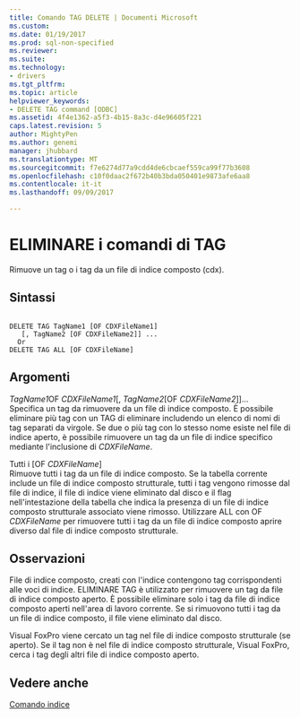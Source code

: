 ```yaml
---
title: Comando TAG DELETE | Documenti Microsoft
ms.custom: 
ms.date: 01/19/2017
ms.prod: sql-non-specified
ms.reviewer: 
ms.suite: 
ms.technology:
- drivers
ms.tgt_pltfrm: 
ms.topic: article
helpviewer_keywords:
- DELETE TAG command [ODBC]
ms.assetid: 4f4e1362-a5f3-4b15-8a3c-d4e96605f221
caps.latest.revision: 5
author: MightyPen
ms.author: genemi
manager: jhubbard
ms.translationtype: MT
ms.sourcegitcommit: f7e6274d77a9cdd4de6cbcaef559ca99f77b3608
ms.openlocfilehash: c10f0daac2f672b40b3bda050401e9873afe6aa8
ms.contentlocale: it-it
ms.lasthandoff: 09/09/2017

---
```

# <a name="delete-tag-command"></a>ELIMINARE i comandi di TAG
Rimuove un tag o i tag da un file di indice composto (cdx).  
  
## <a name="syntax"></a>Sintassi  
  
```  
  
DELETE TAG TagName1 [OF CDXFileName1]  
   [, TagName2 [OF CDXFileName2]] ...  
  Or   
DELETE TAG ALL [OF CDXFileName]  
```  
  
## <a name="arguments"></a>Argomenti  
 *TagName1*OF *CDXFileName1*[, *TagName2*[OF *CDXFileName2*]]...  
 Specifica un tag da rimuovere da un file di indice composto. È possibile eliminare più tag con un TAG di eliminare includendo un elenco di nomi di tag separati da virgole. Se due o più tag con lo stesso nome esiste nel file di indice aperto, è possibile rimuovere un tag da un file di indice specifico mediante l'inclusione di *CDXFileName*.  
  
 Tutti i [OF *CDXFileName*]  
 Rimuove tutti i tag da un file di indice composto. Se la tabella corrente include un file di indice composto strutturale, tutti i tag vengono rimosse dal file di indice, il file di indice viene eliminato dal disco e il flag nell'intestazione della tabella che indica la presenza di un file di indice composto strutturale associato viene rimosso. Utilizzare ALL con OF *CDXFileName* per rimuovere tutti i tag da un file di indice composto aprire diverso dal file di indice composto strutturale.  
  
## <a name="remarks"></a>Osservazioni  
 File di indice composto, creati con l'indice contengono tag corrispondenti alle voci di indice. ELIMINARE TAG è utilizzato per rimuovere un tag da file di indice composto aperto. È possibile eliminare solo i tag da file di indice composto aperti nell'area di lavoro corrente. Se si rimuovono tutti i tag da un file di indice composto, il file viene eliminato dal disco.  
  
 Visual FoxPro viene cercato un tag nel file di indice composto strutturale (se aperto). Se il tag non è nel file di indice composto strutturale, Visual FoxPro, cerca i tag degli altri file di indice composto aperto.  
  
## <a name="see-also"></a>Vedere anche  
 [Comando indice](../../odbc/microsoft/index-command.md)
